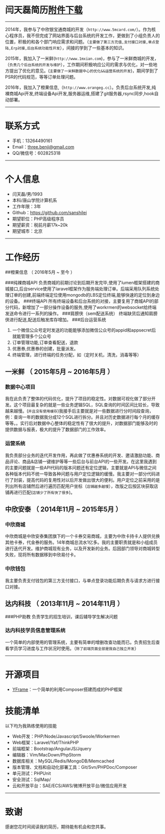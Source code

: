 # 闫天磊简历[附件下载](https://raw.githubusercontent.com/threebenji/threebenji.github.io/master/%E9%97%AB%E5%A4%A9%E7%A3%8A%E7%AE%80%E5%8E%86.pdf)
---

2014年，我参与了中欣银宝通商城的开发（```http://www.5mcard.com/```）。作为核心程序员，我不但完成了网站界面与后台系统的开发工作，更做到了小组负责人的位置，积极的和各个部门响应需求和问题。（```主要做了第三方充值,支付接口对接,单点登陆,Erp对接,后台系统功能性开发```），间接的学到了一些基本的知识。

2015年，我加入了一米鲜(```http://www.1mxian.com```)，参与了一米鲜商城的开发，（``` 负责几个后台系统的开发与维护 ```），工作期间积极响应公司的需求与优化，对一些地方提出了优化的意见。(```主要做了一米鲜数据中心的优化&&运营系统的开发```)，期间学到了PSR的代码规范，等等订单处理问题。

2016年，我加入了橙果信息,（```http://www.orangeg.cc```）。负责后台系统开发,纯裸商城Api开发,终端设备Api开发,服务器运维,搭建了git服务器,rsync同步,hook自动部署。

---

# 联系方式

- 手机：13264490161
- Email：three.benji@gmail.com
- QQ/微信号：602825318

---

# 个人信息

 - 闫天磊/男/1993 
 - 本科/唐山学院计算机系 
 - 工作年限：3年
 - Github：https://github.com/sanshilei 
 - 期望职位：PHP高级程序员
 - 期望薪资：税前月薪17k~20k
 - 期望城市：北京

---

# 工作经历

##橙果信息	（ 2016年5月 ~ 至今 ）

###纯裸商城API
负责商城的前期讨论到后期开发完毕,使用了lumen框架搭建的商城接口,后台service使用了laravel框架作为服务端处理订单。后端采用队列系统处理订单的创建,前端终端定位使用mongodb的LBS定位终端,能够快速的定位到身边的设备。
###终端API
所有终端设备和后台系统的对接，主要复用了商城API的部分代码，新增加了一部分操作设备的服务,使用了workrmen的websocket给终端发送命令进行一系列的操作。
###肩膀侠（sem配送系统）
终端缺货后通知肩膀侠进行配送,配送后触发库存增加。
###后台运营系统
1. 一个微信公众号定时发送的功能能够添加微信公众号的appid和appsecret后就能管理多个公众号
2. 订单管理功能,订单查看配送，退款
3. 优惠券,优惠券的创建，批量派发。
4. 终端管理，进行终端的任务分配，如（定时关机，清洗，消毒等等）

## 一米鲜 （ 2015年5月 ~ 2016年5月 ）

### 数据中心项目 
我在此负责了整体的代码优化，提升了项目的稳定性。对数据可视化做了部分开发。这个项目最复杂的就是一些业务逻辑SQL，SQL查询的时间区间比较长，导致越来越慢。(```并且没有使用缓存```)我接手后主要就是对一些数据进行分时间段查询，例：查询一年的数据我分成12个SQL进行拆分。并且对历史数据进行每个月的缓存等等。。实行后对数据中心整体的稳定性有了很大的提升，对数据部门能够及时的提供数据与报表，极大的提升了数据部门的工作效率。


### 运营系统
我负责部分业务的迭代开发作用，再此做了优惠券系统的开发、邀请激励功能、商品评论、商品&店铺一键维护等等一些后台与前台API的一些开发。在这里我遇到的主要问题就是一些API代码的版本问题还有定位逻辑，主要就是API与微信之间各种版本代码不统一导致各种问题与用户定位逻辑的缓慢。我主要对一部分代码进行了封装，提高代码的复用性对以后开发做出很大的便利。用户定位之前采用的是列出所有店铺然后进行遍历匹配用户坐标（```店铺越多越慢```），改版之后按区块获取店铺再进行匹配(```店铺少了所有快了很多```)。

 
## 中欣安泰 （ 2014年11月 ~ 2015年5月 ）

### 中欣商城 
中欣商城是中欣安泰集团旗下的一个卡券交易商城，主要为中欣卡持卡人提供兑换其他卡券，代金券的服务。14年商城总流水1亿多。我的主要职责就是和小组成员进行迭代开发。维护商城现有业务，以及开发新的业务。后因部门领导对商城转型失败，现将所有数据移到中欣易付卡。

### 中欣钱包 
我主要负责支付钱包的第三方支付接口，与单点登录功能后期负责与请求方进行接口对接。

## 达内科技 （ 2013年11月 ~ 2014年11月 ）

###PHP助教
负责学生的招生培训，课后辅导学生解决问题
### 达内科技学员信息管理系统 
一个简单的内部使用的管理系统，主要有简单的增删改查功能而已。负责招生后查看学员学习进度与工作状况时使用。（```除了前端页面全部是我自己独立开发```）



---

# 开源项目

 - [YFrame](https://github.com/sanshilei/YFrame)：一个简单的利用Composer搭建而成的PHP框架
 
# 技能清单

以下均为我熟练使用的技能

- Web开发：PHP/Node/Javascript/Swoole/Workermen
- Web框架：Laravel/Yaf/ThinkPHP
- 前端框架：Bootstrap/AngularJS/Jquery
- 编辑器：Vim/MacDown/PhpStorm
- 数据库相关：MySQL/Redis/MongoDB/Memcached
- 版本管理、文档和自动化部署工具：Git/Svn/PHPDoc/Composer
- 单元测试：PHPUnit
- 安全测试：SqlMap/
- 云和开放平台：SAE/ECS/AWS/微博开放平台/微信应用开发

---

# 致谢
感谢您花时间阅读我的简历，期待能有机会和您共事。

